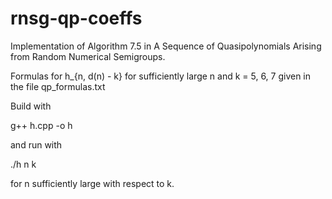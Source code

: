 # rnsg-qp-coeffs
Implementation of Algorithm 7.5 in A Sequence of Quasipolynomials Arising from Random Numerical Semigroups.

Formulas for h_{n, d(n) - k} for sufficiently large n and k = 5, 6, 7 given in the file qp_formulas.txt

Build with 

g++ h.cpp -o h

and run with

./h n k

for n sufficiently large with respect to k.
